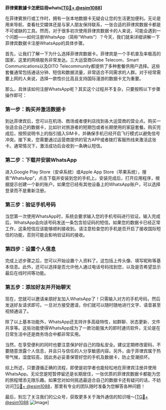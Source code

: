 **菲律賓數據卡怎麽註冊whats[[TG💪+ @esim1088](https://t.me/s/esim1088)]**

在菲律賓旅行或工作时，拥有一张本地数据卡无疑会让您的生活更加便利。无论是用来导航、查看社交媒体还是与家人朋友保持联系，一张合适的菲律宾数据卡都是不可或缺的工具。然而，对于很多初次使用菲律宾数据卡的人来说，可能会遇到一个问题——如何注册WhatsApp（简称“Whats”）？今天，我们就来详细讲解一下菲律宾数据卡注册WhatsApp的具体步骤。

首先，让我们了解一下为什么选择菲律宾数据卡。菲律宾是一个手机普及率极高的国家，这里的网络服务非常发达。三大运营商Globe Telecom、Smart Communications以及DITO Telecommunity都提供了多种套餐供用户选择。这些套餐通常包括通话分钟、短信和数据流量，非常适合不同需求的人群。对于经常需要上网的人来说，选择一款性价比高且支持国际漫游的数据卡尤为重要。

那么，具体该如何注册WhatsApp呢？其实这个过程并不复杂，只要按照以下步骤操作即可：

### 第一步：购买并激活数据卡

到达菲律宾后，您可以在机场、商场或者便利店找到各大运营商的营业点。购买一张适合自己的数据卡，比如针对旅游者的短期包或者长期使用的家庭套餐。购买完成后，按照说明书上的指引插入SIM卡，并确保手机已经开启飞行模式以避免信号冲突。接下来，您需要通过运营商提供的官方APP或者拨打客服热线来激活这张卡。通常情况下，激活成功后会收到一条确认短信。

### 第二步：下载并安装WhatsApp

进入Google Play Store（安卓系统）或Apple App Store（苹果系统），搜索“WhatsApp”，点击下载并安装到您的手机上。安装完成后，打开应用程序，根据提示创建一个新的账户。如果您已经有其他设备上的WhatsApp账户，可以选择登录而不是重新注册。

### 第三步：验证手机号码

当您第一次使用WhatsApp时，系统会要求输入您的手机号码进行验证。输入完成后，WhatsApp会向该号码发送一条包含验证码的短信。如果您的数据卡已经正常工作，这条短信应该能够顺利接收到。请注意检查您的手机是否开启了接收国际短信的功能，否则可能会影响验证码的接收。

### 第四步：设置个人信息

完成上述步骤之后，您可以开始设置个人资料了。这包括上传头像、填写昵称等基本信息。此外，还可以选择是否允许他人通过电话号码找到您，以及是否希望显示最后在线时间等功能。

### 第五步：添加好友并开始聊天

现在，您就可以邀请亲朋好友加入WhatsApp了！只需输入对方的手机号码，然后发送好友请求即可。一旦对方接受邀请，你们就可以随时随地进行文字、语音甚至视频通话了。

除了以上基本功能外，WhatsApp还支持许多高级特性，如群聊、状态更新、文件共享等。这些功能使得WhatsApp成为了一款功能强大的即时通讯软件，无论是在日常生活中还是商务场合中都非常实用。

当然，在享受便利的同时也要注意保护好自己的隐私安全。建议定期修改密码，不要随意泄露个人信息，并且只与信任的人分享敏感内容。另外，由于菲律宾属于热带气候，湿度较高，因此务必妥善保管好您的手机及数据卡，防止受潮损坏。

综上所述，只要遵循正确的流程，即使是初学者也能轻松地在菲律宾注册并使用WhatsApp。无论您是短暂停留还是长期居住，一张优质的菲律宾数据卡都能为您的旅程增添无限乐趣。如果您对如何挑选最适合自己的数据卡还有疑问的话，不妨访问[TG💪+ @esim1088](https://t.me/s/esim1088)，那里有专业的团队随时准备为您解答各种问题！

最后，别忘了关注我们的公众号，获取更多关于海外通信的知识哦～[[TG💪+ @esim1088](https://t.me/s/esim1088) ![Image](https://i.postimg.cc/4NQfJmqS/Snipaste-2025-05-13-00-14-12.png)]